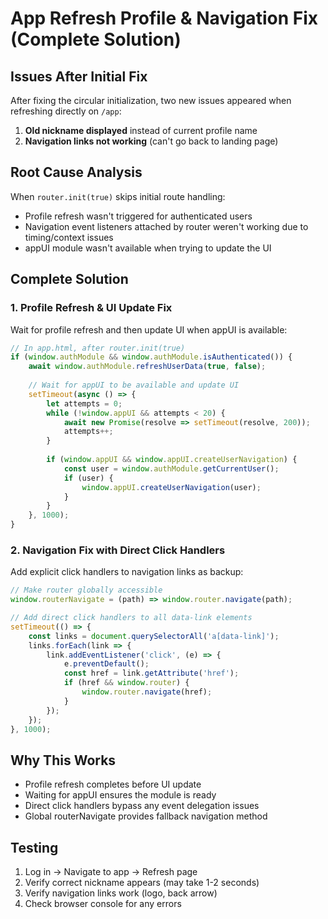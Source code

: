 # App Refresh Profile & Navigation Fix (Complete Solution)

## Issues After Initial Fix
After fixing the circular initialization, two new issues appeared when refreshing directly on `/app`:

1. **Old nickname displayed** instead of current profile name
2. **Navigation links not working** (can't go back to landing page)

## Root Cause Analysis
When `router.init(true)` skips initial route handling:
- Profile refresh wasn't triggered for authenticated users
- Navigation event listeners attached by router weren't working due to timing/context issues
- appUI module wasn't available when trying to update the UI

## Complete Solution

### 1. Profile Refresh & UI Update Fix
Wait for profile refresh and then update UI when appUI is available:

```javascript
// In app.html, after router.init(true)
if (window.authModule && window.authModule.isAuthenticated()) {
    await window.authModule.refreshUserData(true, false);
    
    // Wait for appUI to be available and update UI
    setTimeout(async () => {
        let attempts = 0;
        while (!window.appUI && attempts < 20) {
            await new Promise(resolve => setTimeout(resolve, 200));
            attempts++;
        }
        
        if (window.appUI && window.appUI.createUserNavigation) {
            const user = window.authModule.getCurrentUser();
            if (user) {
                window.appUI.createUserNavigation(user);
            }
        }
    }, 1000);
}
```

### 2. Navigation Fix with Direct Click Handlers
Add explicit click handlers to navigation links as backup:

```javascript
// Make router globally accessible
window.routerNavigate = (path) => window.router.navigate(path);

// Add direct click handlers to all data-link elements
setTimeout(() => {
    const links = document.querySelectorAll('a[data-link]');
    links.forEach(link => {
        link.addEventListener('click', (e) => {
            e.preventDefault();
            const href = link.getAttribute('href');
            if (href && window.router) {
                window.router.navigate(href);
            }
        });
    });
}, 1000);
```

## Why This Works
- Profile refresh completes before UI update
- Waiting for appUI ensures the module is ready
- Direct click handlers bypass any event delegation issues
- Global routerNavigate provides fallback navigation method

## Testing
1. Log in → Navigate to app → Refresh page
2. Verify correct nickname appears (may take 1-2 seconds)
3. Verify navigation links work (logo, back arrow)
4. Check browser console for any errors